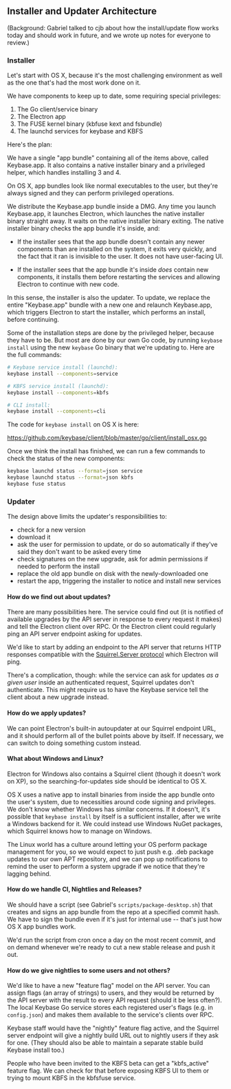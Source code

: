 ## Installer and Updater Architecture

(Background: Gabriel talked to cjb about how the install/update flow works
today and should work in future, and we wrote up notes for everyone to review.)

### Installer

Let's start with OS X, because it's the most challenging environment as well as
the one that's had the most work done on it.

We have components to keep up to date, some requiring special privileges:

1. The Go client/service binary
2. The Electron app
3. The FUSE kernel binary (kbfuse kext and fsbundle)
4. The launchd services for keybase and KBFS

Here's the plan:

We have a single "app bundle" containing all of the items above, called
Keybase.app.  It also contains a native installer binary and a privileged
helper, which handles installing 3 and 4.

On OS X, app bundles look like normal executables to the user, but they're
always signed and they can perform privileged operations.

We distribute the Keybase.app bundle inside a DMG.  Any time you launch
Keybase.app, it launches Electron, which launches the native installer binary
straight away.  It waits on the native installer binary exiting.  The native
installer binary checks the app bundle it's inside, and:

* If the installer sees that the app bundle doesn't contain any newer
  components than are installed on the system, it exits very quickly, and the
  fact that it ran is invisible to the user.  It does not have user-facing UI.

* If the installer sees that the app bundle it's inside *does* contain new
  components, it installs them before restarting the services and allowing
  Electron to continue with new code.

In this sense, the installer is also the updater.  To update, we replace
the entire "Keybase.app" bundle with a new one and relaunch Keybase.app,
which triggers Electron to start the installer, which performs an install,
before continuing.

Some of the installation steps are done by the privileged helper, because they
have to be.  But most are done by our own Go code, by running `keybase install`
using the new `keybase` Go binary that we're updating to.  Here are the full
commands:
```sh
# Keybase service install (launchd):
keybase install --components=service

# KBFS service install (launchd):
keybase install --components=kbfs

# CLI install:
keybase install --components=cli
```
The code for `keybase install` on OS X is here:

https://github.com/keybase/client/blob/master/go/client/install_osx.go

Once we think the install has finished, we can run a few commands to check the
status of the new components:
```sh
keybase launchd status --format=json service
keybase launchd status --format=json kbfs
keybase fuse status
```

### Updater

The design above limits the updater's responsibilities to:
* check for a new version
* download it
* ask the user for permission to update, or do so automatically if they've
  said they don't want to be asked every time
* check signatures on the new upgrade, ask for admin permissions if needed to
  perform the install
* replace the old app bundle on disk with the newly-downloaded one
* restart the app, triggering the installer to notice and install new services

#### How do we find out about updates?

There are many possibilities here.  The service could find out (it is notified
of available upgrades by the API server in response to every request it makes)
and tell the Electron client over RPC.  Or the Electron client could regularly
ping an API server endpoint asking for updates.

We'd like to start by adding an endpoint to the API server that returns HTTP
responses compatible with the [Squirrel.Server protocol](https://github.com/Squirrel/Squirrel.Mac#update-json-format)
which Electron will ping.

There's a complication, though: while the service can ask for updates *as
a given user* inside an authenticated request, Squirrel updates don't
authenticate.  This might require us to have the Keybase service tell
the client about a new upgrade instead.

#### How do we apply updates?

We can point Electron's built-in autoupdater at our Squirrel endpoint URL, and
it should perform all of the bullet points above by itself.  If necessary, we
can switch to doing something custom instead.

#### What about Windows and Linux?

Electron for Windows also contains a Squirrel client (though it doesn't work
on XP), so the searching-for-updates side should be identical to OS X.

OS X uses a native app to install binaries from inside the app bundle onto the
user's system, due to necessities around code signing and privileges.  We don't
know whether Windows has similar concerns.  If it doesn't, it's possible that
`keybase install` by itself is a sufficient installer, after we write a Windows
backend for it.  We could instead use Windows NuGet packages, which Squirrel
knows how to manage on Windows.

The Linux world has a culture around letting your OS perform package management
for you, so we would expect to just push e.g. .deb package updates to our own
APT repository, and we can pop up notifications to remind the user to perform
a system upgrade if we notice that they're lagging behind.

#### How do we handle CI, Nightlies and Releases?

We should have a script (see Gabriel's `scripts/package-desktop.sh`) that
creates and signs an app bundle from the repo at a specified commit hash.
We have to sign the bundle even if it's just for internal use -- that's just
how OS X app bundles work.

We'd run the script from cron once a day on the most recent commit, and on
demand whenever we're ready to cut a new stable release and push it out.

#### How do we give nightlies to some users and not others?

We'd like to have a new "feature flag" model on the API server.  You can assign
flags (an array of strings) to users, and they would be returned by the API
server with the result to every API request (should it be less often?).  The
local Keybase Go service stores each registered user's flags (e.g. in
`config.json`) and makes them available to the service's clients over RPC.

Keybase staff would have the "nightly" feature flag active, and the Squirrel
server endpoint will give a nightly build URL out to nightly users if they ask
for one.  (They should also be able to maintain a separate stable build Keybase
install too.)

People who have been invited to the KBFS beta can get a "kbfs_active" feature
flag.  We can check for that before exposing KBFS UI to them or trying to mount
KBFS in the kbfsfuse service.
